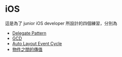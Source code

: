 # iOS

這是為了 junior iOS developer 所設計的四個練習，分別為

* [Delegate Pattern](https://github.com/Wuchiwei/iOS/tree/master/Delegate)
* [GCD](https://github.com/Wuchiwei/iOS/tree/master/GCD)
* [Auto Layout Event Cycle](https://github.com/Wuchiwei/iOS/tree/master/AutoLayoutEventCycle)
* [物件之間的傳值](https://github.com/Wuchiwei/iOS/tree/master/Pass_Value)
